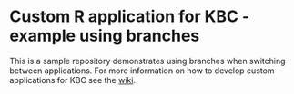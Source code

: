 # Custom R application for KBC - example using branches

This is a sample repository demonstrates using branches when switching between applications. For more information on how to develop custom applications for KBC see the 
[wiki](https://sites.google.com/a/keboola.com/wiki/home/keboola-connection/devel-space/integrating-with-kbc/custom-applications).
